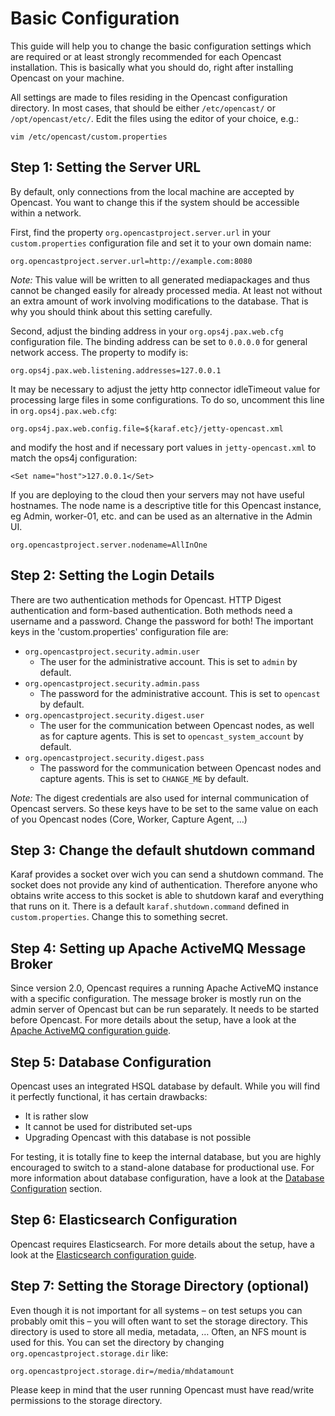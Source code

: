 Basic Configuration
===================

This guide will help you to change the basic configuration settings which are required or at least strongly recommended
for each Opencast installation. This is basically what you should do, right after installing Opencast on your machine.

All settings are made to files residing in the Opencast configuration directory. In most cases, that should be either
`/etc/opencast/` or `/opt/opencast/etc/`. Edit the files using the editor of your choice, e.g.:

    vim /etc/opencast/custom.properties


Step 1: Setting the Server URL
------------------------------

By default, only connections from the local machine are accepted by Opencast.  You want to change this if the system
should be accessible within a network.

First, find the property `org.opencastproject.server.url` in your `custom.properties` configuration file and set it to
your own domain name:

    org.opencastproject.server.url=http://example.com:8080

*Note:* This value will be written to all generated mediapackages and thus cannot be changed easily for already
processed media. At least not without an extra amount of work involving modifications to the database. That is why you
should think about this setting carefully.

Second, adjust the binding address in your `org.ops4j.pax.web.cfg` configuration file. The binding address can be set to
`0.0.0.0` for general network access. The property to modify is:

    org.ops4j.pax.web.listening.addresses=127.0.0.1

It may be necessary to adjust the jetty http connector idleTimeout value for processing large files in some configurations.
To do so, uncomment this line in `org.ops4j.pax.web.cfg`:

    org.ops4j.pax.web.config.file=${karaf.etc}/jetty-opencast.xml

and modify the host and if necessary port values in `jetty-opencast.xml` to match the ops4j configuration:

    <Set name="host">127.0.0.1</Set>

If you are deploying to the cloud then your servers may not have useful hostnames. The node name is a descriptive title
for this Opencast instance, eg Admin, worker-01, etc. and can be used as an alternative in the Admin UI.

    org.opencastproject.server.nodename=AllInOne

Step 2: Setting the Login Details
---------------------------------

There are two authentication methods for Opencast. HTTP Digest authentication and form-based authentication. Both
methods need a username and a password. Change the password for both! The important keys in the 'custom.properties'
configuration file are:

* `org.opencastproject.security.admin.user`
    * The user for the administrative account. This is set to `admin` by default.
* `org.opencastproject.security.admin.pass`
    * The password for the administrative account. This is set to `opencast` by default.
* `org.opencastproject.security.digest.user`
    * The user for the communication between Opencast nodes, as well as for capture agents. This is set to
    `opencast_system_account` by default.
* `org.opencastproject.security.digest.pass`
    * The password for the communication between Opencast nodes and capture agents. This is set to `CHANGE_ME` by default.

*Note:* The digest credentials are also used for internal communication of Opencast servers. So these keys have to be
set to the same value on each of you Opencast nodes (Core, Worker, Capture Agent, …)


Step 3: Change the default shutdown command
-------------------------------------------

Karaf provides a socket over wich you can send a shutdown command. The socket does not provide any kind of
authentication. Therefore anyone who obtains write access to this socket is able to shutdown karaf and everything
that runs on it. There is a default `karaf.shutdown.command` defined in `custom.properties`. Change this to something
secret.


Step 4: Setting up Apache ActiveMQ Message Broker
-------------------------------------------------

Since version 2.0, Opencast requires a running Apache ActiveMQ instance with a specific configuration.  The message
broker is mostly run on the admin server of Opencast but can be run separately. It needs to be started before Opencast.
For more details about the setup, have a look at the [Apache ActiveMQ configuration guide](message-broker.md).


Step 5: Database Configuration
------------------------------

Opencast uses an integrated HSQL database by default. While you will find it perfectly functional, it has certain
drawbacks:

* It is rather slow
* It cannot be used for distributed set-ups
* Upgrading Opencast with this database is not possible

For testing, it is totally fine to keep the internal database, but you are highly encouraged to switch to a stand-alone
database for productional use. For more information about database configuration, have a look at the [Database
Configuration](database.md) section.

Step 6: Elasticsearch Configuration
-----------------------------------

Opencast requires Elasticsearch.
For more details about the setup, have a look at the [Elasticsearch configuration
guide](../modules/searchindex/elasticsearch.md).

Step 7: Setting the Storage Directory (optional)
------------------------------------------------

Even though it is not important for all systems – on test setups you can probably omit this – you will often want to set
the storage directory. This directory is used to store all media, metadata, … Often, an NFS mount is used for this. You
can set the directory by changing `org.opencastproject.storage.dir` like:

    org.opencastproject.storage.dir=/media/mhdatamount

Please keep in mind that the user running Opencast must have read/write permissions to the storage directory.

